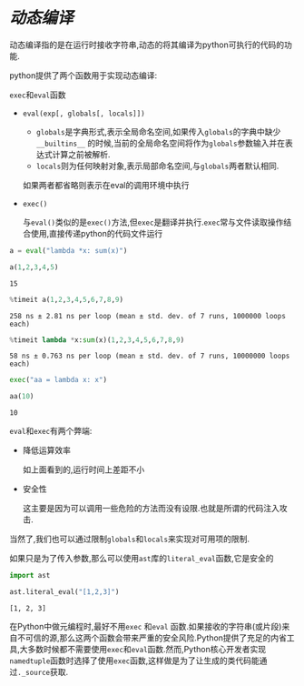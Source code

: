 
# *动态编译*

动态编译指的是在运行时接收字符串,动态的将其编译为python可执行的代码的功能.

python提供了两个函数用于实现动态编译:

`exec`和`eval`函数

+ `eval(exp[, globals[, locals]])`

    + `globals`是字典形式,表示全局命名空间,如果传入`globals`的字典中缺少`__builtins__`
    的时候,当前的全局命名空间将作为`globals`参数输入并在表达式计算之前被解析.
    + `locals`则为任何映射对象,表示局部命名空间,与`globals`两者默认相同.
    
    如果两者都省略则表示在eval的调用环境中执行
    
+ `exec()`

    与`eval()`类似的是`exec()`方法,但`exec`是翻译并执行.`exec`常与文件读取操作结合使用,直接传递python的代码文件运行


```python
a = eval("lambda *x: sum(x)")
```


```python
a(1,2,3,4,5)
```




    15




```python
%timeit a(1,2,3,4,5,6,7,8,9)
```

    258 ns ± 2.81 ns per loop (mean ± std. dev. of 7 runs, 1000000 loops each)



```python
%timeit lambda *x:sum(x)(1,2,3,4,5,6,7,8,9)
```

    58 ns ± 0.763 ns per loop (mean ± std. dev. of 7 runs, 10000000 loops each)



```python
exec("aa = lambda x: x")
```


```python
aa(10)
```




    10



`eval`和`exec`有两个弊端:

+ 降低运算效率

    如上面看到的,运行时间上差距不小

+ 安全性

    这主要是因为可以调用一些危险的方法而没有设限.也就是所谓的代码注入攻击.

当然了,我们也可以通过限制`globals`和`locals`来实现对可用项的限制.

如果只是为了传入参数,那么可以使用`ast`库的`literal_eval`函数,它是安全的


```python
import ast
```


```python
ast.literal_eval("[1,2,3]")
```




    [1, 2, 3]



在Python中做元编程时,最好不用`exec` 和`eval` 函数.如果接收的字符串(或片段)来自不可信的源,那么这两个函数会带来严重的安全风险.Python提供了充足的内省工具,大多数时候都不需要使用`exec`和`eval`函数.然而,Python核心开发者实现`namedtuple`函数时选择了使用`exec`函数,这样做是为了让生成的类代码能通过`._source`获取.
